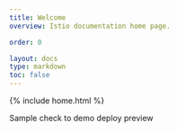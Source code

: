 ```yaml
---
title: Welcome
overview: Istio documentation home page.

order: 0

layout: docs
type: markdown
toc: false
---
```

{% include home.html %}

Sample check to demo deploy preview
